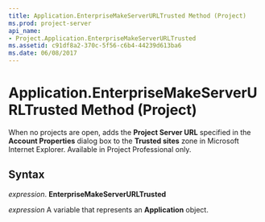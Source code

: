 ```yaml
---
title: Application.EnterpriseMakeServerURLTrusted Method (Project)
ms.prod: project-server
api_name:
- Project.Application.EnterpriseMakeServerURLTrusted
ms.assetid: c91df8a2-370c-5f56-c6b4-44239d613ba6
ms.date: 06/08/2017
---
```



# Application.EnterpriseMakeServerURLTrusted Method (Project)

When no projects are open, adds the  **Project Server URL** specified in the **Account Properties** dialog box to the **Trusted sites** zone in Microsoft Internet Explorer. Available in Project Professional only.


## Syntax

 _expression_. **EnterpriseMakeServerURLTrusted**

 _expression_ A variable that represents an **Application** object.


